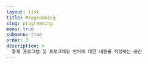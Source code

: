```yaml
---
layout: list
title: Programming
slug: programming
menu: true
submenu: true
order: 3
description: >
  통계 프로그램 및 프로그래밍 언어에 대한 내용을 작성하는 공간
---
```


